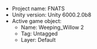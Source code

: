 <!-- UNITY CODE ASSIST INSTRUCTIONS START -->
- Project name: FNATS
- Unity version: Unity 6000.2.0b8
- Active game object:
  - Name: Weeping_Willow 2
  - Tag: Untagged
  - Layer: Default
<!-- UNITY CODE ASSIST INSTRUCTIONS END -->